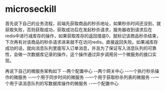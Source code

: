 # microseckill
首先说下自己的业务流程，前端先获取商品的秒杀地址，如果秒杀时间还没到，就获取失败，否则获取成功，获取成功后在发起秒杀请求，服务器收到请求后在redis中进行减库存的操作，如果获取库存的返回值是0，就标记该商品秒杀结束，下次再有对该商品的秒杀请求进来就不在访问redis，直接返回失败。如果减库存成功的话，就向消息队列里面写入订单消息，并且为了保证写入消息队列的可靠性，会做一次数据库记录的操作，这个操作通过异步调用另一个微服务的接口实现。

再说下自己的微服务架构如下
--两个配置中心
--两个网关中心
--一个执行秒杀操作的微服务
--一个用于同步时间的微服务
--一个用于获取秒杀列表的微服务
--一个用于读消息队列的写数据库操作的微服务
--一个配置中心

